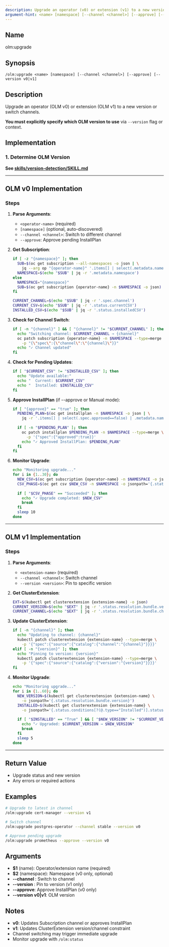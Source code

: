```yaml
---
description: Upgrade an operator (v0) or extension (v1) to a new version
argument-hint: <name> [namespace] [--channel <channel>] [--approve] [--version v0|v1]
---
```


## Name
olm:upgrade

## Synopsis
```
/olm:upgrade <name> [namespace] [--channel <channel>] [--approve] [--version v0|v1]
```

## Description
Upgrade an operator (OLM v0) or extension (OLM v1) to a new version or switch channels.

**You must explicitly specify which OLM version to use** via `--version` flag or context.

## Implementation

### 1. Determine OLM Version
**See [skills/version-detection/SKILL.md](../../skills/version-detection/SKILL.md)**

---

## OLM v0 Implementation

### Steps

1. **Parse Arguments**:
   - `<operator-name>` (required)
   - `[namespace]` (optional, auto-discovered)
   - `--channel <channel>`: Switch to different channel
   - `--approve`: Approve pending InstallPlan

2. **Get Subscription**:
   ```bash
   if [ -z "{namespace}" ]; then
     SUB=$(oc get subscription --all-namespaces -o json | \
       jq --arg op "{operator-name}" '.items[] | select(.metadata.name | contains($op))' | head -1)
     NAMESPACE=$(echo "$SUB" | jq -r '.metadata.namespace')
   else
     NAMESPACE="{namespace}"
     SUB=$(oc get subscription {operator-name} -n $NAMESPACE -o json)
   fi
   
   CURRENT_CHANNEL=$(echo "$SUB" | jq -r '.spec.channel')
   CURRENT_CSV=$(echo "$SUB" | jq -r '.status.currentCSV')
   INSTALLED_CSV=$(echo "$SUB" | jq -r '.status.installedCSV')
   ```

3. **Check for Channel Switch**:
   ```bash
   if [ -n "{channel}" ] && [ "{channel}" != "$CURRENT_CHANNEL" ]; then
     echo "Switching channel: $CURRENT_CHANNEL → {channel}"
     oc patch subscription {operator-name} -n $NAMESPACE --type=merge \
       -p "{\"spec\":{\"channel\":\"{channel}\"}}"
     echo "✓ Channel updated"
   fi
   ```

4. **Check for Pending Updates**:
   ```bash
   if [ "$CURRENT_CSV" != "$INSTALLED_CSV" ]; then
     echo "Update available:"
     echo "  Current: $CURRENT_CSV"
     echo "  Installed: $INSTALLED_CSV"
   fi
   ```

5. **Approve InstallPlan** (if --approve or Manual mode):
   ```bash
   if [ "{approve}" == "true" ]; then
     PENDING_PLAN=$(oc get installplan -n $NAMESPACE -o json | \
       jq -r '.items[] | select(.spec.approved==false) | .metadata.name' | head -1)
     
     if [ -n "$PENDING_PLAN" ]; then
       oc patch installplan $PENDING_PLAN -n $NAMESPACE --type=merge \
         -p '{"spec":{"approved":true}}'
       echo "✓ Approved InstallPlan: $PENDING_PLAN"
     fi
   fi
   ```

6. **Monitor Upgrade**:
   ```bash
   echo "Monitoring upgrade..."
   for i in {1..30}; do
     NEW_CSV=$(oc get subscription {operator-name} -n $NAMESPACE -o jsonpath='{.status.installedCSV}')
     CSV_PHASE=$(oc get csv $NEW_CSV -n $NAMESPACE -o jsonpath='{.status.phase}' 2>/dev/null)
     
     if [ "$CSV_PHASE" == "Succeeded" ]; then
       echo "✓ Upgrade completed: $NEW_CSV"
       break
     fi
     sleep 10
   done
   ```

---

## OLM v1 Implementation

### Steps

1. **Parse Arguments**:
   - `<extension-name>` (required)
   - `--channel <channel>`: Switch channel
   - `--version <version>`: Pin to specific version

2. **Get ClusterExtension**:
   ```bash
   EXT=$(kubectl get clusterextension {extension-name} -o json)
   CURRENT_VERSION=$(echo "$EXT" | jq -r '.status.resolution.bundle.version')
   CURRENT_CHANNEL=$(echo "$EXT" | jq -r '.status.resolution.bundle.channel // .spec.source.catalog.channel')
   ```

3. **Update ClusterExtension**:
   ```bash
   if [ -n "{channel}" ]; then
     echo "Updating to channel: {channel}"
     kubectl patch clusterextension {extension-name} --type=merge \
       -p '{"spec":{"source":{"catalog":{"channel":"{channel}"}}}}'
   elif [ -n "{version}" ]; then
     echo "Pinning to version: {version}"
     kubectl patch clusterextension {extension-name} --type=merge \
       -p '{"spec":{"source":{"catalog":{"version":"{version}"}}}}'
   fi
   ```

4. **Monitor Upgrade**:
   ```bash
   echo "Monitoring upgrade..."
   for i in {1..60}; do
     NEW_VERSION=$(kubectl get clusterextension {extension-name} \
       -o jsonpath='{.status.resolution.bundle.version}')
     INSTALLED=$(kubectl get clusterextension {extension-name} \
       -o jsonpath='{.status.conditions[?(@.type=="Installed")].status}')
     
     if [ "$INSTALLED" == "True" ] && [ "$NEW_VERSION" != "$CURRENT_VERSION" ]; then
       echo "✓ Upgraded: $CURRENT_VERSION → $NEW_VERSION"
       break
     fi
     sleep 5
   done
   ```

---

## Return Value
- Upgrade status and new version
- Any errors or required actions

## Examples

```bash
# Upgrade to latest in channel
/olm:upgrade cert-manager --version v1

# Switch channel
/olm:upgrade postgres-operator --channel stable --version v0

# Approve pending upgrade
/olm:upgrade prometheus --approve --version v0
```

## Arguments
- **$1** (name): Operator/extension name (required)
- **$2** (namespace): Namespace (v0 only, optional)
- **--channel <channel>**: Switch to channel
- **--version <version>**: Pin to version (v1 only)
- **--approve**: Approve InstallPlan (v0 only)
- **--version v0|v1**: OLM version

## Notes
- **v0**: Updates Subscription channel or approves InstallPlan
- **v1**: Updates ClusterExtension version/channel constraint
- Channel switching may trigger immediate upgrade
- Monitor upgrade with `/olm:status`
